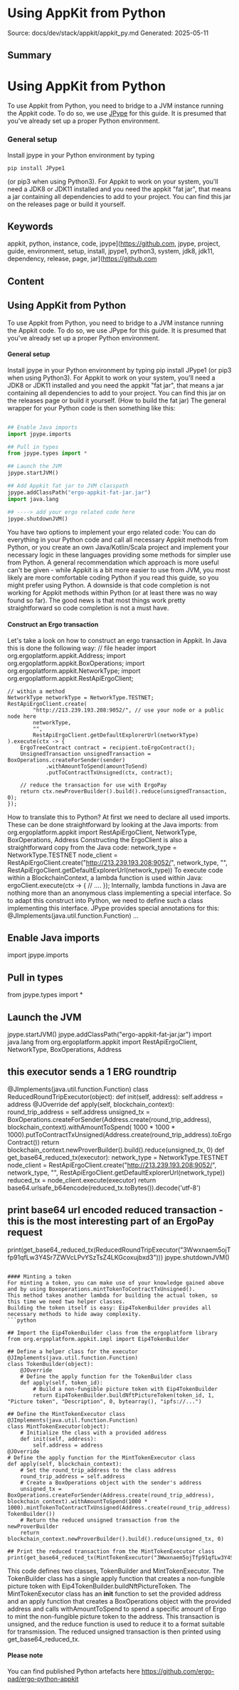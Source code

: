 # Using AppKit from Python
Source: docs/dev/stack/appkit/appkit_py.md
Generated: 2025-05-11

## Summary
# Using AppKit from Python
To use Appkit from Python, you need to bridge to a JVM instance running the Appkit code. To do so, we use [JPype](https://github.com/jpype-project/jpype) for this guide. It is presumed that you've already set up a proper Python environment.

### General setup

Install jpype in your Python environment by typing

    pip install JPype1

(or pip3 when using Python3). For Appkit to work on your system, you'll need a JDK8 or JDK11 installed and you need the appkit "fat jar", that means a jar containing all dependencies to add to your project. You can find this jar on the releases page or build it yourself.

## Keywords
appkit, python, instance, code, jpype](https://github.com, jpype, project, guide, environment, setup, install, jpype1, python3, system, jdk8, jdk11, dependency, release, page, jar](https://github.com

## Content
## Using AppKit from Python
To use Appkit from Python, you need to bridge to a JVM instance running the Appkit code. To do so, we use JPype for this guide. It is presumed that you've already set up a proper Python environment.

#### General setup
Install jpype in your Python environment by typing
pip install JPype1
(or pip3 when using Python3).
For Appkit to work on your system, you'll need a JDK8 or JDK11 installed and you need the appkit "fat jar", that means a jar containing all dependencies to add to your project. You can find this jar on the releases page or build it yourself. (How to build the fat jar)
The general wrapper for your Python code is then something like this:
```python

## Enable Java imports
import jpype.imports

## Pull in types
from jpype.types import *

## Launch the JVM
jpype.startJVM()

## Add Appkit fat jar to JVM classpath
jpype.addClassPath("ergo-appkit-fat-jar.jar")
import java.lang

## ----> add your ergo related code here
jpype.shutdownJVM()
```
You have two options to implement your ergo related code: You can do everything in your Python code 
and call all necessary Appkit methods from Python, or you create an own Java/Kotlin/Scala project and
implement your necessary logic in these languages providing some methods for simpler use from Python.
A general recommendation which approach is more useful can't be given - while Appkit is a bit more easier
to use from JVM, you most likely are more comfortable coding Python if you read this guide, so you might
prefer using Python.
A downside is that code completion is not working for Appkit methods within Python (or at least there was
no way found so far). The good news is that most things work pretty straightforward so code completion is
not a must have.

#### Construct an Ergo transaction
Let's take a look on how to construct an ergo transaction in Appkit. In Java this is done the following way:
// file header
    import org.ergoplatform.appkit.Address;
    import org.ergoplatform.appkit.BoxOperations;
    import org.ergoplatform.appkit.NetworkType;
    import org.ergoplatform.appkit.RestApiErgoClient;

    // within a method
    NetworkType networkType = NetworkType.TESTNET;
    RestApiErgoClient.create(
            "http://213.239.193.208:9052/", // use your node or a public node here
            networkType,
            "",
            RestApiErgoClient.getDefaultExplorerUrl(networkType)
    ).execute(ctx -> {
        ErgoTreeContract contract = recipient.toErgoContract();
        UnsignedTransaction unsignedTransaction = BoxOperations.createForSender(sender)
                .withAmountToSpend(amountToSend)
                .putToContractTxUnsigned(ctx, contract);

        // reduce the transaction for use with ErgoPay
        return ctx.newProverBuilder().build().reduce(unsignedTransaction, 0);
    });
How to translate this to Python?
At first we need to declare all used imports. These can be done straightforward by looking at the Java imports:
from org.ergoplatform.appkit import RestApiErgoClient, NetworkType, BoxOperations, Address
Constructing the ErgoClient is also a straightforward copy from the Java code:
network_type = NetworkType.TESTNET
node_client = RestApiErgoClient.create("http://213.239.193.208:9052/", network_type, "",
                                       RestApiErgoClient.getDefaultExplorerUrl(network_type))
To execute code within a BlockchainContext, a lambda function is used within Java:
ergoClient.execute(ctx -> {
    // ....
    });
Internally, lambda functions in Java are nothing more than an anonymous class implementing a special interface.
So to adapt this construct into Python, we need to define such a class implementing this interface. JPype provides
special annotations for this:
@JImplements(java.util.function.Function)
...

## Enable Java imports
import jpype.imports

## Pull in types
from jpype.types import *

## Launch the JVM
jpype.startJVM()
jpype.addClassPath("ergo-appkit-fat-jar.jar")
import java.lang
from org.ergoplatform.appkit import RestApiErgoClient, NetworkType, BoxOperations, Address

## this executor sends a 1 ERG roundtrip
@JImplements(java.util.function.Function)
class ReducedRoundTripExecutor(object):
    def init(self, address):
        self.address = address
@JOverride
def apply(self, blockchain_context):
    round_trip_address = self.address
    unsigned_tx = BoxOperations.createForSender(Address.create(round_trip_address),
                                                blockchain_context).withAmountToSpend(
        1000 * 1000 * 1000).putToContractTxUnsigned(Address.create(round_trip_address).toErgoContract())
    return blockchain_context.newProverBuilder().build().reduce(unsigned_tx, 0)
def get_base64_reduced_tx(executor):
    network_type = NetworkType.TESTNET
    node_client = RestApiErgoClient.create("http://213.239.193.208:9052/", network_type, "",
                                           RestApiErgoClient.getDefaultExplorerUrl(network_type))
    reduced_tx = node_client.execute(executor)
    return base64.urlsafe_b64encode(reduced_tx.toBytes()).decode('utf-8')

## print base64 url encoded reduced transaction - this is the most interesting part of an ErgoPay request
print(get_base64_reduced_tx(ReducedRoundTripExecutor("3Wwxnaem5ojTfp91qfLw3Y4Sr7ZWVcLPvYSzTsZ4LKGcoxujbxd3")))
jpype.shutdownJVM()
```

#### Minting a token
For minting a token, you can make use of your knowledge gained above and by using Boxoperations.mintTokenToContractTxUnsigned().
This method takes another lambda for building the actual token, so this time we need two helper classes.
Building the token itself is easy: Eip4TokenBuilder provides all necessary methods to hide away complexity.
```python

## Import the Eip4TokenBuilder class from the ergoplatform library
from org.ergoplatform.appkit.impl import Eip4TokenBuilder

## Define a helper class for the executor
@JImplements(java.util.function.Function)
class TokenBuilder(object):
    @JOverride
    # Define the apply function for the TokenBuilder class
    def apply(self, token_id):
        # Build a non-fungible picture token with Eip4TokenBuilder
        return Eip4TokenBuilder.buildNftPictureToken(token_id, 1, "Picture token", "Description", 0, bytearray(), "ipfs://...")

## Define the MintTokenExecutor class
@JImplements(java.util.function.Function)
class MintTokenExecutor(object):
    # Initialize the class with a provided address
    def init(self, address):
        self.address = address
@JOverride
# Define the apply function for the MintTokenExecutor class
def apply(self, blockchain_context):
    # Set the round_trip_address to the class address
    round_trip_address = self.address
    # Create a BoxOperations object with the sender's address
    unsigned_tx = BoxOperations.createForSender(Address.create(round_trip_address), blockchain_context).withAmountToSpend(1000 * 1000).mintTokenToContractTxUnsigned(Address.create(round_trip_address).toErgoContract(), TokenBuilder())
    # Return the reduced unsigned transaction from the newProverBuilder
    return blockchain_context.newProverBuilder().build().reduce(unsigned_tx, 0)

## Print the reduced transaction from the MintTokenExecutor class
print(get_base64_reduced_tx(MintTokenExecutor("3Wwxnaem5ojTfp91qfLw3Y4Sr7ZWVcLPvYSzTsZ4LKGcoxujbxd3")))
```
This code defines two classes, TokenBuilder and MintTokenExecutor. The TokenBuilder class has a single apply function that creates a non-fungible picture token with Eip4TokenBuilder.buildNftPictureToken.
The MintTokenExecutor class has an __init__ function to set the provided address and an apply function that creates a BoxOperations object with the provided address and calls withAmountToSpend to spend a specific amount of Ergo to mint the non-fungible picture token to the address. This transaction is unsigned, and the reduce function is used to reduce it to a format suitable for transmission.
The reduced unsigned transaction is then printed using get_base64_reduced_tx.

#### Please note
You can find published Python artefacts here https://github.com/ergo-pad/ergo-python-appkit
